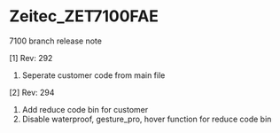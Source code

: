 # Zeitec_ZET7100FAE

7100 branch release note

[1] Rev: 292
1. Seperate customer code from main file

[2] Rev: 294
1. Add reduce code bin for customer
2. Disable waterproof, gesture_pro, hover function for reduce code bin